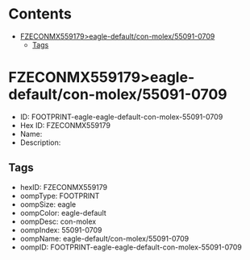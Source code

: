 



Contents
========

* [FZECONMX559179>eagle-default/con-molex/55091-0709](#fzeconmx559179eagle-defaultcon-molex55091-0709)
	* [Tags](#tags)

# FZECONMX559179>eagle-default/con-molex/55091-0709

- ID: FOOTPRINT-eagle-eagle-default-con-molex-55091-0709
- Hex ID: FZECONMX559179
- Name: 
- Description: 

## Tags

- hexID: FZECONMX559179
- oompType: FOOTPRINT
- oompSize: eagle
- oompColor: eagle-default
- oompDesc: con-molex
- oompIndex: 55091-0709
- oompName: eagle-default/con-molex/55091-0709
- oompID: FOOTPRINT-eagle-eagle-default-con-molex-55091-0709
